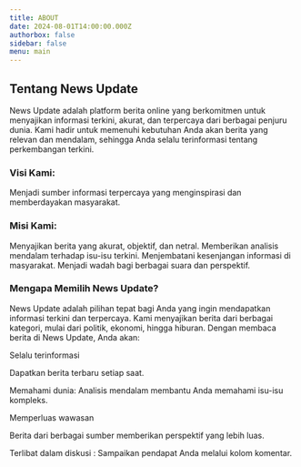 ```yaml
---
title: ABOUT
date: 2024-08-01T14:00:00.000Z
authorbox: false
sidebar: false
menu: main
---
```


## Tentang News Update

News Update adalah platform berita online yang berkomitmen untuk menyajikan informasi terkini,
akurat, dan terpercaya dari berbagai penjuru dunia.
Kami hadir untuk memenuhi kebutuhan Anda akan berita yang relevan dan mendalam, sehingga Anda selalu terinformasi tentang perkembangan terkini.

### Visi Kami:
 Menjadi sumber informasi terpercaya yang menginspirasi dan memberdayakan masyarakat.

### Misi Kami:

Menyajikan berita yang akurat, objektif, dan netral.
Memberikan analisis mendalam terhadap isu-isu terkini.
Menjembatani kesenjangan informasi di masyarakat.
Menjadi wadah bagi berbagai suara dan perspektif.

### Mengapa Memilih News Update?

News Update adalah pilihan tepat bagi Anda yang ingin mendapatkan informasi terkini dan terpercaya. Kami menyajikan berita dari berbagai kategori, mulai dari politik, ekonomi, hingga hiburan. Dengan membaca berita di News Update, Anda akan:

Selalu terinformasi

Dapatkan berita terbaru setiap saat.

Memahami dunia: Analisis mendalam membantu Anda memahami isu-isu kompleks.

Memperluas wawasan 

Berita dari berbagai sumber memberikan perspektif yang lebih luas.

Terlibat dalam diskusi : Sampaikan pendapat Anda melalui kolom komentar.